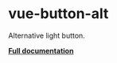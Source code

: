 # vue-button-alt

Alternative light button.

**[Full documentation](https://konfy-ui.netlify.com/vue-button-alt.html)**